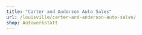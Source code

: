 ```yaml
---
title: "Carter and Anderson Auto Sales"
url: /louisville/carter-and-anderson-auto-sales/
shop: Autowerkstatt
---
```

